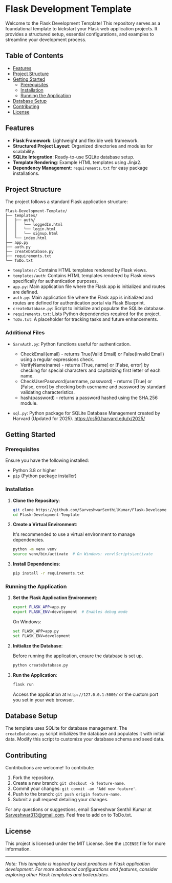 # Flask Development Template

Welcome to the Flask Development Template! This repository serves as a foundational template to kickstart your Flask web application projects. It provides a structured setup, essential configurations, and examples to streamline your development process.

## Table of Contents

- [Features](#features)
- [Project Structure](#project-structure)
- [Getting Started](#getting-started)
  - [Prerequisites](#prerequisites)
  - [Installation](#installation)
  - [Running the Application](#running-the-application)
- [Database Setup](#database-setup)
- [Contributing](#contributing)
- [License](#license)

## Features

- **Flask Framework**: Lightweight and flexible web framework.
- **Structured Project Layout**: Organized directories and modules for scalability.
- **SQLite Integration**: Ready-to-use SQLite database setup.
- **Template Rendering**: Example HTML templates using Jinja2.
- **Dependency Management**: `requirements.txt` for easy package installations.

## Project Structure

The project follows a standard Flask application structure:

```
Flask-Development-Template/
├── templates/
│   ├── auth/
│   │   └── loggedIn.html
│   │   └── login.html
│   │   └── signup.html
│   └── index.html
├── app.py
├── auth.py
├── createDatabase.py
├── requirements.txt
└── ToDo.txt
```

- `templates/`: Contains HTML templates rendered by Flask views.
- `templates/auth`: Contains HTML templates rendered by Flask views specifically for authentication purposes.
- `app.py`: Main application file where the Flask app is initialized and routes are defined.
- `auth.py`: Main application file where the Flask app is initialized and routes are defined for authentication portal via Flask Blueprint.
- `createDatabase.py`: Script to initialize and populate the SQLite database.
- `requirements.txt`: Lists Python dependencies required for the project.
- `ToDo.txt`: A placeholder for tracking tasks and future enhancements.

### Additional Files

- `SarvAuth.py`: Python functions useful for authentication.
    - CheckEmail(email) - returns True(Valid Email) or False(Invalid Email) using a regular expressions check. 
    - VerifyName(name) - returns [True, name] or [False, error] by checking for special characters and capitalizing first letter of each name.
    - CheckUserPassword(username, password) - returns [True] or [False, error] by checking both username and password by standard validating characteristics.
    - hash(password) - returns a password hashed using the SHA.256 module.

- `sql.py`: Python package for SQLite Database Management created by Harvard (Updated for 2025). https://cs50.harvard.edu/x/2025/

## Getting Started

### Prerequisites

Ensure you have the following installed:

- Python 3.8 or higher
- `pip` (Python package installer)

### Installation

1. **Clone the Repository**:

   ```bash
   git clone https://github.com/SarveshwarSenthilKumar/Flask-Development-Template.git
   cd Flask-Development-Template
   ```

2. **Create a Virtual Environment**:

   It's recommended to use a virtual environment to manage dependencies.

   ```bash
   python -m venv venv
   source venv/bin/activate  # On Windows: venv\Scripts\activate
   ```

3. **Install Dependencies**:

   ```bash
   pip install -r requirements.txt
   ```

### Running the Application

1. **Set the Flask Application Environment**:

   ```bash
   export FLASK_APP=app.py
   export FLASK_ENV=development  # Enables debug mode
   ```

   On Windows:

   ```bash
   set FLASK_APP=app.py
   set FLASK_ENV=development
   ```

2. **Initialize the Database**:

   Before running the application, ensure the database is set up.

   ```bash
   python createDatabase.py
   ```

3. **Run the Application**:

   ```bash
   flask run
   ```

   Access the application at `http://127.0.0.1:5000/` or the custom port you set in your web browser.

## Database Setup

The template uses SQLite for database management. The `createDatabase.py` script initializes the database and populates it with initial data. Modify this script to customize your database schema and seed data.

## Contributing

Contributions are welcome! To contribute:

1. Fork the repository.
2. Create a new branch: `git checkout -b feature-name`.
3. Commit your changes: `git commit -am 'Add new feature'`.
4. Push to the branch: `git push origin feature-name`.
5. Submit a pull request detailing your changes.

For any questions or suggestions, email Sarveshwar Senthil Kumar at Sarveshwar313@gmail.com.
Feel free to add on to ToDo.txt.

## License

This project is licensed under the MIT License. See the `LICENSE` file for more information.

---

*Note: This template is inspired by best practices in Flask application development. For more advanced configurations and features, consider exploring other Flask templates and boilerplates.*

